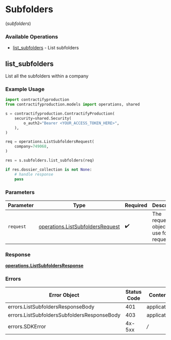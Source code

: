 # Subfolders
(*subfolders*)

### Available Operations

* [list_subfolders](#list_subfolders) - List subfolders

## list_subfolders

List all the subfolders within a company

### Example Usage

```python
import contractifyproduction
from contractifyproduction.models import operations, shared

s = contractifyproduction.ContractifyProduction(
    security=shared.Security(
        o_auth2="Bearer <YOUR_ACCESS_TOKEN_HERE>",
    ),
)

req = operations.ListSubfoldersRequest(
    company=749068,
)

res = s.subfolders.list_subfolders(req)

if res.dossier_collection is not None:
    # handle response
    pass
```

### Parameters

| Parameter                                                                            | Type                                                                                 | Required                                                                             | Description                                                                          |
| ------------------------------------------------------------------------------------ | ------------------------------------------------------------------------------------ | ------------------------------------------------------------------------------------ | ------------------------------------------------------------------------------------ |
| `request`                                                                            | [operations.ListSubfoldersRequest](../../models/operations/listsubfoldersrequest.md) | :heavy_check_mark:                                                                   | The request object to use for the request.                                           |


### Response

**[operations.ListSubfoldersResponse](../../models/operations/listsubfoldersresponse.md)**
### Errors

| Error Object                                | Status Code                                 | Content Type                                |
| ------------------------------------------- | ------------------------------------------- | ------------------------------------------- |
| errors.ListSubfoldersResponseBody           | 401                                         | application/json                            |
| errors.ListSubfoldersSubfoldersResponseBody | 403                                         | application/json                            |
| errors.SDKError                             | 4x-5xx                                      | */*                                         |
